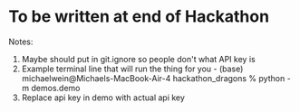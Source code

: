 # To be written at end of Hackathon 
Notes:
1. Maybe should put in git.ignore so people don't what API key is
2. Example terminal line that will run the thing for you - (base) michaelwein@Michaels-MacBook-Air-4 hackathon_dragons % python -m demos.demo
3.  Replace api key in demo with actual api key

